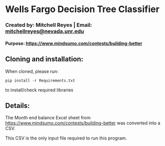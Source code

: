 # Wells Fargo Decision Tree Classifier
### Created by: Mitchell Reyes | Email: mitchellreyes@nevada.unr.edu
#### Purpose: https://www.mindsumo.com/contests/building-better


## Cloning and installation:
When cloned, please run:

`pip install -r Requirements.txt`

to install/check required libraries

## Details:
The Month end balance Excel sheet from https://www.mindsumo.com/contests/building-better was converted into a CSV.

This CSV is the only input file required to run this program.